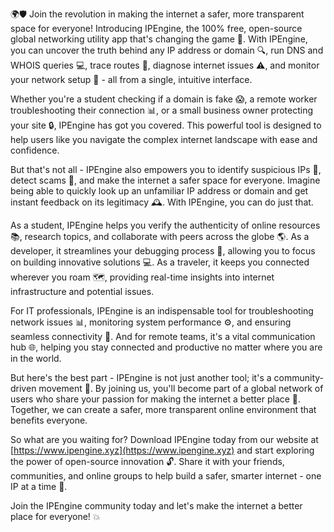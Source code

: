 🌍🛡️ Join the revolution in making the internet a safer, more transparent space for everyone! Introducing IPEngine, the 100% free, open-source global networking utility app that's changing the game 🚀. With IPEngine, you can uncover the truth behind any IP address or domain 🔍, run DNS and WHOIS queries 💻, trace routes 📍, diagnose internet issues ⚠️, and monitor your network setup 📡 - all from a single, intuitive interface.

Whether you're a student checking if a domain is fake 😱, a remote worker troubleshooting their connection 📊, or a small business owner protecting your site 🔒, IPEngine has got you covered. This powerful tool is designed to help users like you navigate the complex internet landscape with ease and confidence.

But that's not all - IPEngine also empowers you to identify suspicious IPs 👀, detect scams 💸, and make the internet a safer space for everyone. Imagine being able to quickly look up an unfamiliar IP address or domain and get instant feedback on its legitimacy 🕰️. With IPEngine, you can do just that.

As a student, IPEngine helps you verify the authenticity of online resources 📚, research topics, and collaborate with peers across the globe 🌎. As a developer, it streamlines your debugging process 🔧, allowing you to focus on building innovative solutions 💻. As a traveler, it keeps you connected wherever you roam 🗺️, providing real-time insights into internet infrastructure and potential issues.

For IT professionals, IPEngine is an indispensable tool for troubleshooting network issues 📊, monitoring system performance ⚙️, and ensuring seamless connectivity 📱. And for remote teams, it's a vital communication hub 🌐, helping you stay connected and productive no matter where you are in the world.

But here's the best part - IPEngine is not just another tool; it's a community-driven movement 💪. By joining us, you'll become part of a global network of users who share your passion for making the internet a better place 🌟. Together, we can create a safer, more transparent online environment that benefits everyone.

So what are you waiting for? Download IPEngine today from our website at [https://www.ipengine.xyz](https://www.ipengine.xyz) and start exploring the power of open-source innovation 🔓. Share it with your friends, communities, and online groups to help build a safer, smarter internet - one IP at a time 🌟.

Join the IPEngine community today and let's make the internet a better place for everyone! 💥